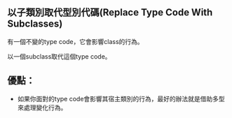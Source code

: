 ## 以子類別取代型別代碼(Replace Type Code With Subclasses)

有一個不變的type code，它會影響class的行為。

以一個subclass取代這個type code。

## 優點：
* 如果你面對的type code會影響其宿主類別的行為，最好的辦法就是借助多型來處理變化行為。




